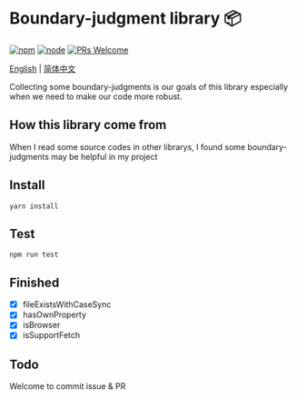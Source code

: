 # Boundary-judgment library 📦
[![npm][npm-img]][npm-url]
[![node][node-img]][node-url]
<a href="http://makeapullrequest.com">
    <img src="https://img.shields.io/badge/PRs-welcome-brightgreen.svg?style=flat-square" alt="PRs Welcome">
  </a>

[English](./README.md) | [简体中文](./README.cn.md)

Collecting some boundary-judgments is our goals of this library especially when we need to make our code more robust.

## How this library come from
When I read some source codes in other librarys, I found some boundary-judgments may be helpful in my project

## Install
```
yarn install
```
## Test
```
npm run test
```
## Finished
- [x] fileExistsWithCaseSync
- [x] hasOwnProperty
- [x] isBrowser
- [x] isSupportFetch

## Todo
Welcome to commit issue & PR


[npm-img]: https://img.shields.io/badge/npm-boundary--judgment%401.0.1-orange
[npm-url]: https://www.npmjs.com/package/boundary-judgment
[node-img]: https://img.shields.io/badge/node-%3E%3D12-yellowgreen
[node-url]: https://nodejs.org/en/about/releases/

